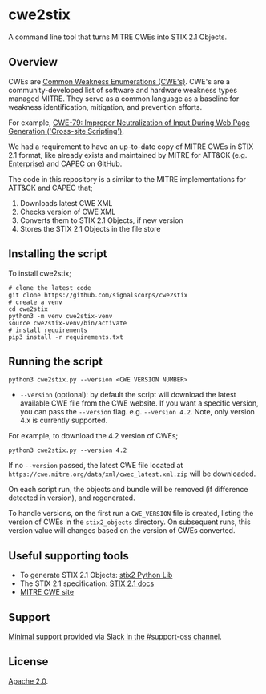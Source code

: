 # cwe2stix

A command line tool that turns MITRE CWEs into STIX 2.1 Objects.

## Overview

CWEs are [Common Weakness Enumerations (CWE's)](https://cwe.mitre.org/). CWE's are a community-developed list of software and hardware weakness types managed MITRE. They serve as a common language as a baseline for weakness identification, mitigation, and prevention efforts.

For example, [CWE-79: Improper Neutralization of Input During Web Page Generation ('Cross-site Scripting')](https://cwe.mitre.org/data/definitions/79.html).

We had a requirement to have an up-to-date copy of MITRE CWEs in STIX 2.1 format, like already exists and maintained by MITRE for ATT&CK (e.g. [Enterprise](https://github.com/mitre/cti/tree/master/enterprise-attack)) and [CAPEC](https://github.com/mitre/cti/tree/master/capec/2.1) on GitHub.

The code in this repository is a similar to the MITRE implementations for ATT&CK and CAPEC that;

1. Downloads latest CWE XML
2. Checks version of CWE XML
3. Converts them to STIX 2.1 Objects, if new version
4. Stores the STIX 2.1 Objects in the file store

## Installing the script

To install cwe2stix;

```shell
# clone the latest code
git clone https://github.com/signalscorps/cwe2stix
# create a venv
cd cwe2stix
python3 -m venv cwe2stix-venv
source cwe2stix-venv/bin/activate
# install requirements
pip3 install -r requirements.txt
```

## Running the script

```shell
python3 cwe2stix.py --version <CWE VERSION NUMBER>
```

* `--version` (optional): by default the script will download the latest available CWE file from the CWE website. If you want a specific version, you can pass the `--version` flag. e.g. `--version 4.2`. Note, only version 4.x is currently supported.

For example, to download the 4.2 version of CWEs;

```shell
python3 cwe2stix.py --version 4.2
```

If no `--version` passed, the latest CWE file located at `https://cwe.mitre.org/data/xml/cwec_latest.xml.zip` will be downloaded.

On each script run, the objects and bundle will be removed (if difference detected in version), and regenerated.

To handle versions, on the first run a `CWE_VERSION` file is created, listing the version of CWEs in the `stix2_objects` directory. On subsequent runs, this version value will changes based on the version of CWEs converted.

## Useful supporting tools

* To generate STIX 2.1 Objects: [stix2 Python Lib](https://stix2.readthedocs.io/en/latest/)
* The STIX 2.1 specification: [STIX 2.1 docs](https://docs.oasis-open.org/cti/stix/v2.1/stix-v2.1.html)
* [MITRE CWE site](https://cwe.mitre.org/)

## Support

[Minimal support provided via Slack in the #support-oss channel](https://join.slack.com/t/signalscorps-public/shared_invite/zt-1exnc12ww-9RKR6aMgO57GmHcl156DAA).

## License

[Apache 2.0](/LICENSE).